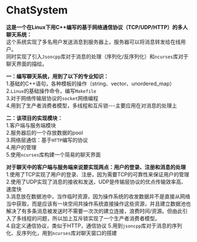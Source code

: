 # ChatSystem
**这是一个在Linux下用C++编写的基于网络通信协议（TCP/UDP/HTTP）的多人聊天系统：**  
这个系统实现了多名用户发送消息到服务器上，服务器可以将消息转发给在线用户。  
同时实现了引入`Jsoncpp`库对于消息的处理（序列化/反序列化）和`ncurses`库对于聊天界面的描绘。  
  
**一：编写聊天系统，用到了以下的专业知识：**    
1.基础的C++语句，各种模板的操作（string、vector、unordered_map）  
2.`Linux`的基础操作命令，编写`Makefile`  
3.对于网络传输层协议的`socket`网络编程  
4.用到了生产者消费者模型，多线程和互斥锁---主要应用在对消息的处理上 
  
**二：该项目的实现模块：**  
1.客户端与服务端模块  
2.服务器后的一个存放数据的pool  
3.网络层通信：基于`HTTP`编写的协议  
4.用户的管理    
5.使用`ncurses`库构建一个简易的聊天界面  
  
**对于聊天中的客户端与服务端来说要实现两点：用户的登录、注册和消息的处理**    
1.使用了TCP实现了用户的登录、注册，因为需要TCP的可靠性来保证用户的管理  
2.使用了UDP实现了消息的接收和发送，UDP是传输层协议的优点传输效率高、速度快  
3.消息放在数据池中，当作临时资源，因为操作系统的收发数据并不是直接从网络当中获取，而是应该有一块空间共操作系统直接操作这些资源，并且建立数据池也解决了有多条消息被发送时不需要一次次的建立连接，浪费时间/资源。但由此引入了多线程的问题，所以加上互斥锁实现了一个生产者消费者模型。  
4.自定义通信协议，类似于HTTP，通信协议
5.用到`jsoncpp`库对于消息的序列化、反序列化，用到`ncurses`库对聊天窗口的搭建
  
